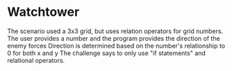 # Watchtower

The scenario used a 3x3 grid, but uses relation operators for grid numbers. 
The user provides a number and the program provides the direction of the enemy forces
Direction is determined based on the number's relationship to 0 for both x and y 
The challenge says to only use "if statements" and relational operators.

